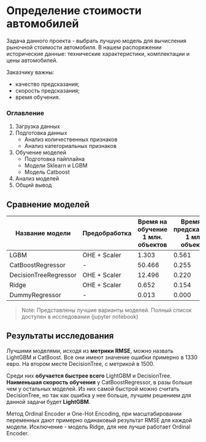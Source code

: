 # Определение стоимости автомобилей

Задача данного проекта - выбрать лучшую модель для вычисления рыночной стоимости автомобиля. В нашем распоряжении исторические данные: технические характеристики, комплектации и цены автомобилей.

Заказчику важны:

- качество предсказания;
- скорость предсказания;
- время обучения.

### Оглавление
1. Загрузка данных
2. Подготовка данных
	* Анализ количественных признаков
	* Анализ категориальных признаков
3. Обучение моделей
	* Подготовка пайплайна
	* Модели Sklearn и LGBM
	* Модель Catboost
4. Анализ моделей
6. Общий вывод


## Сравнение моделей
| Название модели | Предобработка | Время на обучение 1 млн. объектов | Время на предсказание 1 млн. объектов | RMSE |
| -- | -- | -- | -- | -- |
LGBM | OHE + Scaler | 1.303 | 0.561 | 1320.699
CatBoostRegressor | - | 50.466 | 0.255 | 1332.148
DecisionTreeRegressor | OHE + Scaler | 12.496 | 0.220 | 1501.649
Ridge | OHE + Scaler | 0.652 | 0.154 | 1870.989
DummyRegressor | - | 0.013 | 0.000 | 3180.910
> Note: Представлены лучшие варианты моделей. Полный список доступен в исследовании (jupyter notebook)

## Результаты исследования

Лучшими моделями, исходя из **метрики RMSE**, можно назвать LightGBM и CatBoost. Все они имеют значение ошибки примерно в 1330 евро. На втором месте DecisionTree, с метрикой в 1500.

Среди них **обучается быстрее всего** LightGBM и DecisionTree. **Наименьшая скорость обучения** у CatBoostRegressor, в разы больше чем у остальных моделей. Из них самой быстрой можно считать DecisionTree, но так как ошибка у нее больше, лучшем решением для данной задачи будет **LightGBM**.

Метод Ordinal Encoder и One-Hot Encoding, при масштабировании переменных дают примерно одинаковый результат RMSE для каждой модели. Исключение - модель Ridge, для нее лучше работает  Ordinal Encoder.
